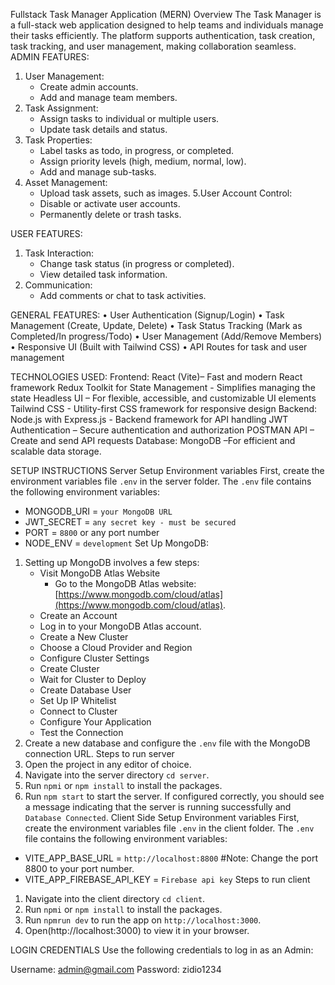 Fullstack Task Manager Application (MERN)
Overview
The Task Manager is a full-stack web application designed to help teams and individuals manage their tasks efficiently. The platform supports authentication, task creation, task tracking, and user management, making collaboration seamless.
ADMIN FEATURES:
1. User Management:
    - Create admin accounts.
    - Add and manage team members.
2. Task Assignment:
    - Assign tasks to individual or multiple users.
    - Update task details and status.
3. Task Properties:
    - Label tasks as todo, in progress, or completed.
    - Assign priority levels (high, medium, normal, low).
    - Add and manage sub-tasks.
4. Asset Management:
    - Upload task assets, such as images.
5.User Account Control:
    - Disable or activate user accounts.
    - Permanently delete or trash tasks.

USER FEATURES:
1. Task Interaction:
    - Change task status (in progress or completed).
    - View detailed task information.
2. Communication:
    - Add comments or chat to task activities.

GENERAL FEATURES:
•	User Authentication (Signup/Login)
•	Task Management (Create, Update, Delete)
•	Task Status Tracking (Mark as Completed/In progress/Todo)
•	User Management (Add/Remove Members)
•	Responsive UI (Built with Tailwind CSS)
•	API Routes for task and user management

TECHNOLOGIES USED:
Frontend:
React (Vite)– Fast and modern React framework
Redux Toolkit for State Management - Simplifies managing the state
Headless UI – For flexible, accessible, and customizable UI elements
Tailwind CSS - Utility-first CSS framework for responsive design
Backend:
Node.js with Express.js - Backend framework for API handling
JWT Authentication – Secure authentication and authorization
POSTMAN API – Create and send API requests
Database:
MongoDB –For efficient and scalable data storage.

SETUP INSTRUCTIONS
Server Setup
Environment variables
First, create the environment variables file `.env` in the server folder. The `.env` file contains the following environment variables:
- MONGODB_URI = `your MongoDB URL`
- JWT_SECRET = `any secret key - must be secured`
- PORT = `8800` or any port number
- NODE_ENV = `development`
Set Up MongoDB:
1. Setting up MongoDB involves a few steps:
    - Visit MongoDB Atlas Website
        - Go to the MongoDB Atlas website: [https://www.mongodb.com/cloud/atlas](https://www.mongodb.com/cloud/atlas).
    - Create an Account
    - Log in to your MongoDB Atlas account.
    - Create a New Cluster
    - Choose a Cloud Provider and Region
    - Configure Cluster Settings
    - Create Cluster
    - Wait for Cluster to Deploy
    - Create Database User
    - Set Up IP Whitelist
    - Connect to Cluster
    - Configure Your Application
    - Test the Connection
2. Create a new database and configure the `.env` file with the MongoDB connection URL. 
Steps to run server
1. Open the project in any editor of choice.
2. Navigate into the server directory `cd server`.
3. Run `npmi` or `npm install` to install the packages.
4. Run `npm start` to start the server.
If configured correctly, you should see a message indicating that the server is running successfully and `Database Connected`.
Client Side Setup
Environment variables
First, create the environment variables file `.env` in the client folder. The `.env` file contains the following environment variables:
- VITE_APP_BASE_URL = `http://localhost:8800` #Note: Change the port 8800 to your port number.
- VITE_APP_FIREBASE_API_KEY = `Firebase api key`
Steps to run client
1. Navigate into the client directory `cd client`.
2. Run `npmi` or `npm install` to install the packages.
3. Run `npmrun dev` to run the app on `http://localhost:3000`.
4. Open(http://localhost:3000) to view it in your browser.

LOGIN CREDENTIALS
Use the following credentials to log in as an Admin:

Username: admin@gmail.com
Password: zidio1234


